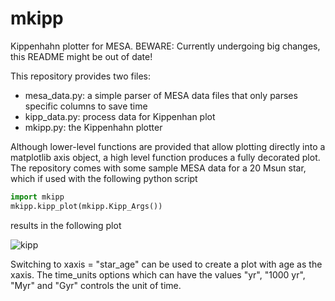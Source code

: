 # mkipp
Kippenhahn plotter for MESA. BEWARE: Currently undergoing big changes, this README might be out of date!

This repository provides two files:
- mesa_data.py: a simple parser of MESA data files that only parses specific columns to save time
- kipp_data.py: process data for Kippenhan plot
- mkipp.py: the Kippenhahn plotter
 
Although lower-level functions are provided that allow plotting directly into a matplotlib axis object, a high level function produces a fully decorated plot. The repository comes with some sample MESA data for a 20 Msun star, which if used with the following python script

```python
import mkipp
mkipp.kipp_plot(mkipp.Kipp_Args())
```
results in the following plot

![kipp](Kippenhan.png)

Switching to xaxis = "star_age" can be used to create a plot with age as the xaxis. The time_units options which can have the values "yr", "1000 yr", "Myr" and "Gyr" controls the unit of time.
